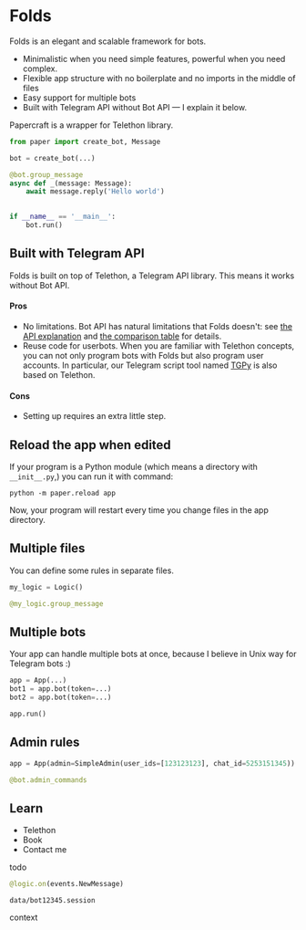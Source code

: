 # Folds

Folds is an elegant and scalable framework for bots.

- Minimalistic when you need simple features, powerful when you need complex.
- Flexible app structure with no boilerplate and no imports in the middle of files
- Easy support for multiple bots
- Built with Telegram API without Bot API — I explain it below.

Papercraft is a wrapper for Telethon library.

```python
from paper import create_bot, Message

bot = create_bot(...)

@bot.group_message
async def _(message: Message):
    await message.reply('Hello world')

    
if __name__ == '__main__':
    bot.run()
```

## Built with Telegram API

Folds is built on top of Telethon, a Telegram API library. This means it works without Bot API.

#### Pros

- No limitations.
  Bot API has natural limitations that Folds doesn't:
  see [the API explanation](/book/dev/api) and [the comparison table](/book/appendix/api-comparison) for details.
- Reuse code for userbots. 
  When you are familiar with Telethon concepts, 
  you can not only program bots with Folds but also program user accounts.
  In particular, our Telegram script tool named [TGPy](/tgpy) is also based on Telethon.

#### Cons

- Setting up requires an extra little step.

## Reload the app when edited

If your program is a Python module (which means a directory with `__init__.py`,) you can run it with command:

```shell
python -m paper.reload app
```

Now, your program will restart every time you change files in the app directory.



## Multiple files

You can define some rules in separate files.

```python
my_logic = Logic()

@my_logic.group_message
```

## Multiple bots 

Your app can handle multiple bots at once, because I believe in Unix way for Telegram bots :)

```python
app = App(...)
bot1 = app.bot(token=...)
bot2 = app.bot(token=...)

app.run()
```

## Admin rules

```python
app = App(admin=SimpleAdmin(user_ids=[123123123], chat_id=5253151345))

@bot.admin_commands
```

## Learn

- Telethon
- Book
- Contact me

todo

```python
@logic.on(events.NewMessage)
```

`data/bot12345.session`

context
